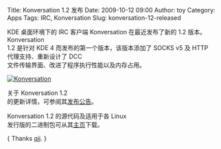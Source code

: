 Title: Konversation 1.2 发布
Date: 2009-10-12 09:00
Author: toy
Category: Apps
Tags: IRC,  Konversation
Slug: konversation-12-released

KDE 桌面环境下的 IRC 客户端 Konversation 在最近发布了新的 1.2
版本。Konversation  
1.2 是针对 KDE 4 而发布的第一个版本，该版本添加了 SOCKS v5 及 HTTP  
代理支持、重新设计了 DCC  
文件传输界面、改进了程序执行性能以及内存占用。

[![Konversation](http://i.linuxtoy.org/images/2009/10/konversation-thumb.png)](http://i.linuxtoy.org/images/2009/10/konversation.png)

关于 Konversation 1.2  
的更新详情，可参阅其[发布公告](http://konversation.kde.org)。

Konversation 1.2 的源代码及适用于各 Linux  
发行版的二进制包可从其[主页](http://konversation.kde.org)下载。

{ Thanks [qii](http://www.twitter.com/qiheizhiya). }
